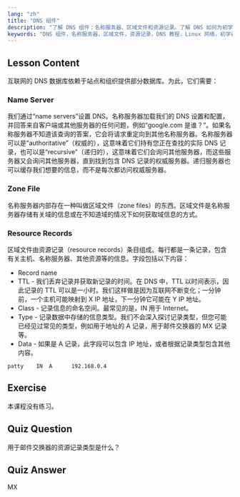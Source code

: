 ```yaml
---
lang: "zh"
title: "DNS 组件"
description: "了解 DNS 组件：名称服务器、区域文件和资源记录。了解 DNS 如何为初学者工作。开始您的 Linux 网络之旅！"
keywords: "DNS 组件，名称服务器，区域文件，资源记录，DNS 教程，Linux 网络，初学者指南"
---
```


## Lesson Content

互联网的 DNS 数据库依赖于站点和组织提供部分数据库。为此，它们需要：

### Name Server

我们通过“name servers”设置 DNS。名称服务器加载我们的 DNS 设置和配置，并回答来自客户端或其他服务器的任何问题，例如“google.com 是谁？”。如果名称服务器不知道该查询的答案，它会将请求重定向到其他名称服务器。名称服务器可以是“authoritative”（权威的），这意味着它们持有您正在查找的实际 DNS 记录，也可以是“recursive”（递归的），这意味着它们会询问其他服务器，而这些服务器又会询问其他服务器，直到找到包含 DNS 记录的权威服务器。递归服务器也可以缓存我们想要的信息，而不是每次都访问权威服务器。

### Zone File

名称服务器内部存在一种叫做区域文件（zone files）的东西。区域文件是名称服务器存储有关域的信息或在不知道域的情况下如何获取域信息的方式。

### Resource Records

区域文件由资源记录（resource records）条目组成。每行都是一条记录，包含有关主机、名称服务器、其他资源等的信息。字段包括以下内容：

- Record name
- TTL - 我们丢弃记录并获取新记录的时间。在 DNS 中，TTL 以时间表示，因此记录的 TTL 可以是一小时。我们这样做是因为互联网不断变化；一分钟前，一个主机可能映射到 X IP 地址，下一分钟它可能在 Y IP 地址。
- Class - 记录信息的命名空间。最常见的是，IN 用于 Internet。
- Type - 记录数据中存储的信息类型。我们不会深入探讨记录类型，但您可能已经见过常见的类型，例如用于地址的 A 记录，用于邮件交换器的 MX 记录等。
- Data - 如果是 A 记录，此字段可以包含 IP 地址，或者根据记录类型包含其他内容。

```plaintext
patty    IN  A      192.168.0.4
```

## Exercise

本课程没有练习。

## Quiz Question

用于邮件交换器的资源记录类型是什么？

## Quiz Answer

MX
